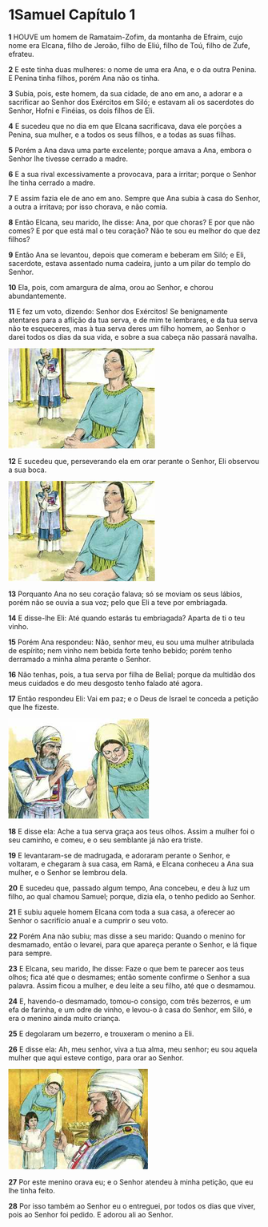 # 1Samuel Capítulo 1

**1** 	HOUVE um homem de Ramataim-Zofim, da montanha de Efraim, cujo nome era Elcana, filho de Jeroão, filho de Eliú, filho de Toú, filho de Zufe, efrateu.

**2** 	E este tinha duas mulheres: o nome de uma era Ana, e o da outra Penina. E Penina tinha filhos, porém Ana não os tinha.

**3** 	Subia, pois, este homem, da sua cidade, de ano em ano, a adorar e a sacrificar ao Senhor dos Exércitos em Siló; e estavam ali os sacerdotes do Senhor, Hofni e Finéias, os dois filhos de Eli.

**4** 	E sucedeu que no dia em que Elcana sacrificava, dava ele porções a Penina, sua mulher, e a todos os seus filhos, e a todas as suas filhas.

**5** 	Porém a Ana dava uma parte excelente; porque amava a Ana, embora o Senhor lhe tivesse cerrado a madre.

**6** 	E a sua rival excessivamente a provocava, para a irritar; porque o Senhor lhe tinha cerrado a madre.

**7** 	E assim fazia ele de ano em ano. Sempre que Ana subia à casa do Senhor, a outra a irritava; por isso chorava, e não comia.

**8** 	Então Elcana, seu marido, lhe disse: Ana, por que choras? E por que não comes? E por que está mal o teu coração? Não te sou eu melhor do que dez filhos?

**9** 	Então Ana se levantou, depois que comeram e beberam em Siló; e Eli, sacerdote, estava assentado numa cadeira, junto a um pilar do templo do Senhor.

**10** 	Ela, pois, com amargura de alma, orou ao Senhor, e chorou abundantemente.

**11** 	E fez um voto, dizendo: Senhor dos Exércitos! Se benignamente atentares para a aflição da tua serva, e de mim te lembrares, e da tua serva não te esqueceres, mas à tua serva deres um filho homem, ao Senhor o darei todos os dias da sua vida, e sobre a sua cabeça não passará navalha.

![](../Images/SweetPublishing/9-1-2.jpg) 

**12** 	E sucedeu que, perseverando ela em orar perante o Senhor, Eli observou a sua boca.

![](../Images/SweetPublishing/9-1-3.jpg) 

**13** 	Porquanto Ana no seu coração falava; só se moviam os seus lábios, porém não se ouvia a sua voz; pelo que Eli a teve por embriagada.

**14** 	E disse-lhe Eli: Até quando estarás tu embriagada? Aparta de ti o teu vinho.

**15** 	Porém Ana respondeu: Não, senhor meu, eu sou uma mulher atribulada de espírito; nem vinho nem bebida forte tenho bebido; porém tenho derramado a minha alma perante o Senhor.

**16** 	Não tenhas, pois, a tua serva por filha de Belial; porque da multidão dos meus cuidados e do meu desgosto tenho falado até agora.

**17** 	Então respondeu Eli: Vai em paz; e o Deus de Israel te conceda a petição que lhe fizeste.

![](../Images/SweetPublishing/9-1-1.jpg) 

**18** 	E disse ela: Ache a tua serva graça aos teus olhos. Assim a mulher foi o seu caminho, e comeu, e o seu semblante já não era triste.

**19** 	E levantaram-se de madrugada, e adoraram perante o Senhor, e voltaram, e chegaram à sua casa, em Ramá, e Elcana conheceu a Ana sua mulher, e o Senhor se lembrou dela.

**20** 	E sucedeu que, passado algum tempo, Ana concebeu, e deu à luz um filho, ao qual chamou Samuel; porque, dizia ela, o tenho pedido ao Senhor.

**21** 	E subiu aquele homem Elcana com toda a sua casa, a oferecer ao Senhor o sacrifício anual e a cumprir o seu voto.

**22** 	Porém Ana não subiu; mas disse a seu marido: Quando o menino for desmamado, então o levarei, para que apareça perante o Senhor, e lá fique para sempre.

**23** 	E Elcana, seu marido, lhe disse: Faze o que bem te parecer aos teus olhos; fica até que o desmames; então somente confirme o Senhor a sua palavra. Assim ficou a mulher, e deu leite a seu filho, até que o desmamou.

**24** 	E, havendo-o desmamado, tomou-o consigo, com três bezerros, e um efa de farinha, e um odre de vinho, e levou-o à casa do Senhor, em Siló, e era o menino ainda muito criança.

**25** 	E degolaram um bezerro, e trouxeram o menino a Eli.

**26** 	E disse ela: Ah, meu senhor, viva a tua alma, meu senhor; eu sou aquela mulher que aqui esteve contigo, para orar ao Senhor.

![](../Images/SweetPublishing/9-1-4.jpg) 

**27** 	Por este menino orava eu; e o Senhor atendeu à minha petição, que eu lhe tinha feito.

**28** 	Por isso também ao Senhor eu o entreguei, por todos os dias que viver, pois ao Senhor foi pedido. E adorou ali ao Senhor.

